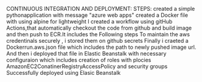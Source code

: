 CONTINUOUS INTEGRATION AND DEPLOYMENT:
STEPS:
created a simple pythonapplication with message "azure web apps"
created a Docker file with using alpine for lightweight 
I created a workflow using gitHub Actions,that automatically checkout the code from github and build image and then push to ECR.It includes the Following steps
To maintain the aws credentinals securely , i stored them on github secrets
Finally i craeted a Dockerrun.aws.json file which  includes the path to newly pushed image url.
And then i deployed that file in Elastic Beanstalk with necessary configuraion which includes creation of roles with plocies AmazonEC2ConatinerRegistryAccessPolicy and security groups 
Successfully deployed using Elasic Beanstalk
